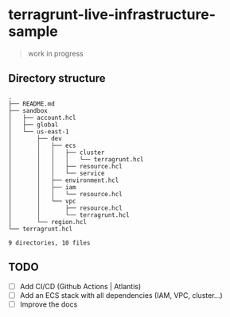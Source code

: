 # terragrunt-live-infrastructure-sample
> work in progress

## Directory structure
```
.
├── README.md
├── sandbox
│   ├── account.hcl
│   ├── global
│   └── us-east-1
│       ├── dev
│       │   ├── ecs
│       │   │   ├── cluster
│       │   │   │   └── terragrunt.hcl
│       │   │   ├── resource.hcl
│       │   │   └── service
│       │   ├── environment.hcl
│       │   ├── iam
│       │   │   └── resource.hcl
│       │   └── vpc
│       │       ├── resource.hcl
│       │       └── terragrunt.hcl
│       └── region.hcl
└── terragrunt.hcl

9 directories, 10 files
```


## TODO
- [ ] Add CI/CD (Github Actions | Atlantis)
- [ ] Add an ECS stack with all dependencies (IAM, VPC, cluster...)
- [ ] Improve the docs
